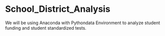 # School_District_Analysis
We will be using Anaconda with Pythondata Environment to analyze student funding and student standardized tests.
